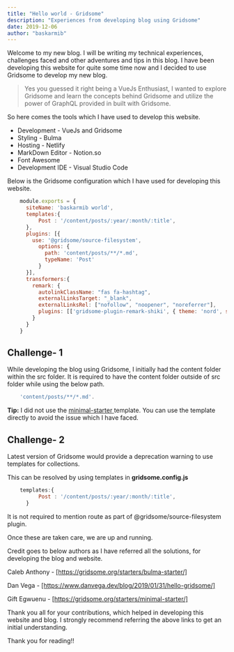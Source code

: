 ```yaml
---
title: "Hello world - Gridsome"
description: "Experiences from developing blog using Gridsome"
date: 2019-12-06
author: "baskarmib"
---
```


Welcome to my new blog. I will be writing my technical experiences, challenges faced and other adventures and tips in this blog. I have been developing this website for quite some time now and I decided to use Gridsome to develop my new blog. 

>Yes you guessed it right being a VueJs Enthusiast, I wanted to explore Gridsome and learn the concepts behind Gridsome and utilize the power of GraphQL provided in built with Gridsome.

So here comes the tools which I have used to develop this website.

- Development - VueJs and Gridsome
- Styling - Bulma
- Hosting - Netlify
- MarkDown Editor - Notion.so
- Font Awesome
- Development IDE - Visual Studio Code


Below is the Gridsome configuration which I have used for developing this website.

```js
    module.exports = {
      siteName: 'baskarmib world',  
      templates:{
          Post : '/content/posts/:year/:month/:title',      
      },
      plugins: [{
        use: '@gridsome/source-filesystem',
          options: {
            path: 'content/posts/**/*.md',
            typeName: 'Post'       
          }
      }],
      transformers:{
        remark: {
          autolinkClassName: "fas fa-hashtag",
          externalLinksTarget: "_blank",
          externalLinksRel: ["nofollow", "noopener", "noreferrer"],
          plugins: [['gridsome-plugin-remark-shiki', { theme: 'nord', skipInline: false }]]
        }
      }
    }
```

## Challenge- 1

While developing the blog using Gridsome, I initially had the content folder within the src folder. It is required to have the content folder outside of src folder while using the below path.

```js
    'content/posts/**/*.md'. 
```

<div class="notification is-info">
  <i class="fas fa-lightbulb"></i> <strong>Tip:</strong> I did not use the <a href="https://gridsome.org/starters/minimal-starter/" target="_blank" rel="noopener noreferrer"> minimal-starter </a> template. You can use the template directly to avoid the issue which I have faced.
</div>




## Challenge- 2

Latest version of Gridsome would provide a deprecation warning to use templates for collections. 

This can be resolved by using templates in **gridsome.config.js**

```js
    templates:{
          Post : '/content/posts/:year/:month/:title',      
      }
```

It is not required to mention route as part of @gridsome/source-filesystem plugin. 

Once these are taken care, we are up and running. 


Credit goes to below authors as I have referred all the solutions, for developing the blog and website.

<div class="notification is-info">
<p>
Caleb Anthony - <a href="https://gridsome.org/starters/bulma-starter/" target="_blank" rel="noopener noreferrer">[https://gridsome.org/starters/bulma-starter/]</a>
</p>
<p>
Dan Vega - <a href="https://www.danvega.dev/blog/2019/01/31/hello-gridsome/" target="_blank" rel="noopener noreferrer">[https://www.danvega.dev/blog/2019/01/31/hello-gridsome/]</a>
<p>
<p>
Gift Egwuenu - <a href="https://gridsome.org/starters/minimal-starter/" target="_blank" rel="noopener noreferrer">[https://gridsome.org/starters/minimal-starter/]</a>
</p>
</div>

Thank you all for your contributions, which helped in developing this website and blog. I strongly recommend referring the above links to get an initial understanding.

Thank you for reading!!